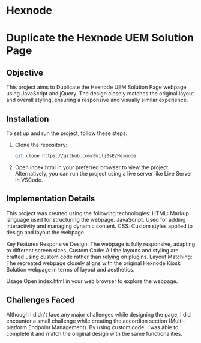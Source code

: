 # Hexnode

# Duplicate the Hexnode UEM Solution Page


## Objective

This project aims to Duplicate the Hexnode UEM Solution Page webpage using JavaScript and jQuery. The design closely matches the original layout and overall styling, ensuring a responsive and visually similar experience.



## Installation

To set up and run the project, follow these steps:

1. Clone the repository:
   ```bash
   git clone https://github.com/Emilj0sE/Hexnode

2. Open index.html in your preferred browser to view the project.
    Alternatively, you can run the project using a live server like Live Server in VSCode.



## Implementation Details

This project was created using the following technologies:
  HTML: Markup language used for structuring the webpage.
  JavaScript: Used for adding interactivity and managing dynamic content.
  CSS: Custom styles applied to design and layout the webpage.

Key Features
    Responsive Design: The webpage is fully responsive, adapting to different screen sizes.
    Custom Code: All the layouts and styling are crafted using custom code rather than relying on plugins.
    Layout Matching: The recreated webpage closely aligns with the original Hexnode Kiosk Solution webpage in terms of layout and aesthetics.

Usage
    Open index.html in your web browser to explore the webpage.



## Challenges Faced

Although I didn't face any major challenges while designing the page, I did encounter a small challenge while creating the accordion section (Multi-platform Endpoint Management). By using custom code, I was able to complete it and match the original design with the same functionalities.
